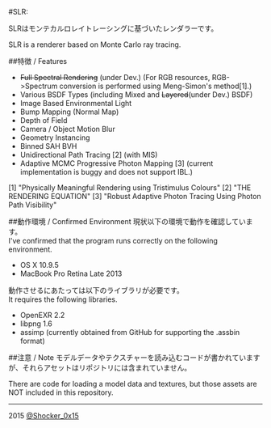 #SLR: 

SLRはモンテカルロレイトレーシングに基づいたレンダラーです。

SLR is a renderer based on Monte Carlo ray tracing.

##特徴 / Features
* ~~Full Spectral Rendering~~ (under Dev.) (For RGB resources, RGB->Spectrum conversion is performed using Meng-Simon's method[1].)
* Various BSDF Types (including Mixed and ~~Layered~~(under Dev.) BSDF)
* Image Based Environmental Light
* Bump Mapping (Normal Map)
* Depth of Field
* Camera / Object Motion Blur
* Geometry Instancing
* Binned SAH BVH
* Unidirectional Path Tracing [2] (with MIS)
* Adaptive MCMC Progressive Photon Mapping [3] (current implementation is buggy and does not support IBL.)

[1] "Physically Meaningful Rendering using Tristimulus Colours"
[2] "THE RENDERING EQUATION"
[3] "Robust Adaptive Photon Tracing Using Photon Path Visibility"

##動作環境 / Confirmed Environment
現状以下の環境で動作を確認しています。  
I've confirmed that the program runs correctly on the following environment.

* OS X 10.9.5
* MacBook Pro Retina Late 2013

動作させるにあたっては以下のライブラリが必要です。  
It requires the following libraries.

* OpenEXR 2.2
* libpng 1.6
* assimp (currently obtained from GitHub for supporting the .assbin format)

##注意 / Note
モデルデータやテクスチャーを読み込むコードが書かれていますが、それらアセットはリポジトリには含まれていません。

There are code for loading a model data and textures, but those assets are NOT included in this repository.

----
2015 [@Shocker_0x15](https://twitter.com/Shocker_0x15)
